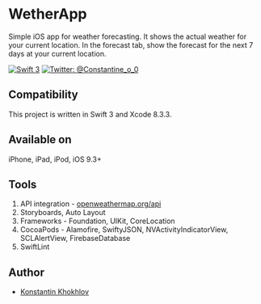 # WetherApp #

Simple iOS app for weather forecasting. It shows the actual weather for your current location. In the forecast tab, show the forecast for the next 7 days at your current location.

[![Swift 3](https://img.shields.io/badge/Swift-3.0-orange.svg?style=flat)](https://swift.org)
[![Twitter: @Constantine_o_0](https://img.shields.io/badge/Contact-Twitter-blue.svg?style=flat)](https://twitter.com/Constantine_o_0)

## Compatibility

This project is written in Swift 3 and Xcode 8.3.3.

## Available on
iPhone, iPad, iPod, iOS 9.3+

## Tools
1. API integration - [openweathermap.org/api](http://openweathermap.org/api)
2. Storyboards, Auto Layout  
3. Frameworks - Foundation, UIKit, CoreLocation
4. CocoaPods - Alamofire, SwiftyJSON, NVActivityIndicatorView, SCLAlertView, FirebaseDatabase
5. SwiftLint

## Author

* [Konstantin Khokhlov](https://ru.linkedin.com/in/const)
